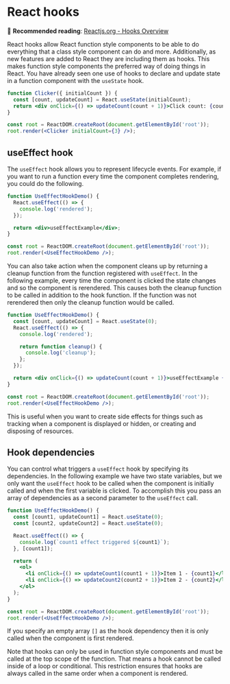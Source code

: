 # React hooks

📖 **Recommended reading**: [Reactjs.org - Hooks Overview](https://reactjs.org/docs/hooks-overview.html)

React hooks allow React function style components to be able to do everything that a class style component can do and more. Additionally, as new features are added to React they are including them as hooks. This makes function style components the preferred way of doing things in React. You have already seen one use of hooks to declare and update state in a function component with the `useState` hook.

```jsx
function Clicker({ initialCount }) {
  const [count, updateCount] = React.useState(initialCount);
  return <div onClick={() => updateCount(count + 1)}>Click count: {count}</div>;
}

const root = ReactDOM.createRoot(document.getElementById('root'));
root.render(<Clicker initialCount={3} />);
```

## useEffect hook

The `useEffect` hook allows you to represent lifecycle events. For example, if you want to run a function every time the component completes rendering, you could do the following.

```jsx
function UseEffectHookDemo() {
  React.useEffect(() => {
    console.log('rendered');
  });

  return <div>useEffectExample</div>;
}

const root = ReactDOM.createRoot(document.getElementById('root'));
root.render(<UseEffectHookDemo />);
```

You can also take action when the component cleans up by returning a cleanup function from the function registered with `useEffect`. In the following example, every time the component is clicked the state changes and so the component is rerendered. This causes both the cleanup function to be called in addition to the hook function. If the function was not rerendered then only the cleanup function would be called.

```jsx
function UseEffectHookDemo() {
  const [count, updateCount] = React.useState(0);
  React.useEffect(() => {
    console.log('rendered');

    return function cleanup() {
      console.log('cleanup');
    };
  });

  return <div onClick={() => updateCount(count + 1)}>useEffectExample {count}</div>;
}

const root = ReactDOM.createRoot(document.getElementById('root'));
root.render(<UseEffectHookDemo />);
```

This is useful when you want to create side effects for things such as tracking when a component is displayed or hidden, or creating and disposing of resources.

## Hook dependencies

You can control what triggers a `useEffect` hook by specifying its dependencies. In the following example we have two state variables, but we only want the `useEffect` hook to be called when the component is initially called and when the first variable is clicked. To accomplish this you pass an array of dependencies as a second parameter to the `useEffect` call.

```jsx
function UseEffectHookDemo() {
  const [count1, updateCount1] = React.useState(0);
  const [count2, updateCount2] = React.useState(0);

  React.useEffect(() => {
    console.log(`count1 effect triggered ${count1}`);
  }, [count1]);

  return (
    <ol>
      <li onClick={() => updateCount1(count1 + 1)}>Item 1 - {count1}</li>
      <li onClick={() => updateCount2(count2 + 1)}>Item 2 - {count2}</li>
    </ol>
  );
}

const root = ReactDOM.createRoot(document.getElementById('root'));
root.render(<UseEffectHookDemo />);
```

If you specify an empty array `[]` as the hook dependency then it is only called when the component is first rendered.

Note that hooks can only be used in function style components and must be called at the top scope of the function. That means a hook cannot be called inside of a loop or conditional. This restriction ensures that hooks are always called in the same order when a component is rendered.
